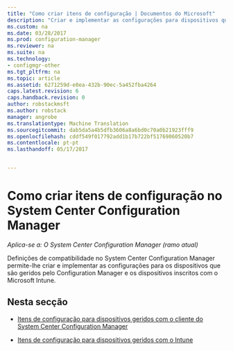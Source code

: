 ```yaml
---
title: "Como criar itens de configuração | Documentos do Microsoft"
description: "Criar e implementar as configurações para dispositivos que são geridos pelo System Center Configuration Manager e inscritos com o Microsoft Intune."
ms.custom: na
ms.date: 03/28/2017
ms.prod: configuration-manager
ms.reviewer: na
ms.suite: na
ms.technology:
- configmgr-other
ms.tgt_pltfrm: na
ms.topic: article
ms.assetid: 6271259d-e0ea-432b-90ec-5a452fba4264
caps.latest.revision: 6
caps.handback.revision: 0
author: robstackmsft
ms.author: robstack
manager: angrobe
ms.translationtype: Machine Translation
ms.sourcegitcommit: dab5da5a4b5dfb3606a8a6bd0c70a0b21923fff9
ms.openlocfilehash: cddf549f017792add1b17b722bf51769060520b7
ms.contentlocale: pt-pt
ms.lasthandoff: 05/17/2017


---
```

# <a name="how-to-create-configuration-items-in-system-center-configuration-manager"></a>Como criar itens de configuração no System Center Configuration Manager

*Aplica-se a: O System Center Configuration Manager (ramo atual)*

Definições de compatibilidade no System Center Configuration Manager permite-lhe criar e implementar as configurações para os dispositivos que são geridos pelo Configuration Manager e os dispositivos inscritos com o Microsoft Intune.  

## <a name="in-this-section"></a>Nesta secção  

-   [Itens de configuração para dispositivos geridos com o cliente do System Center Configuration Manager](../../compliance/deploy-use/configuration-items-for-devices-managed-with-the-client.md)  

-   [Itens de configuração para dispositivos geridos com o Intune](../../compliance/deploy-use/configuration-items-for-devices-managed-without-the-client.md)  

